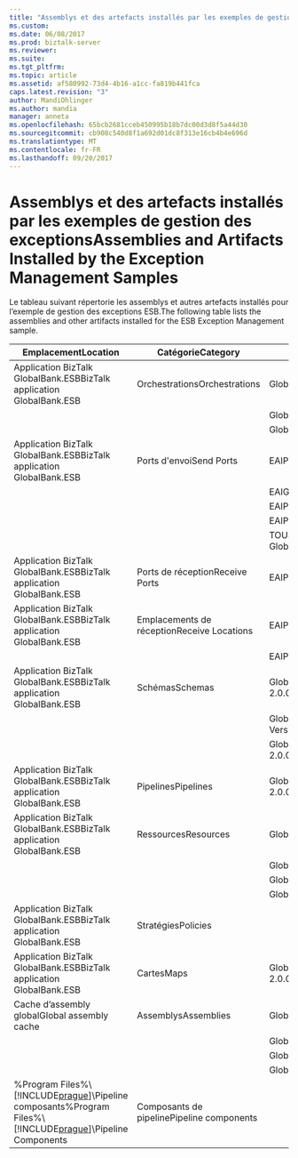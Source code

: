 ```yaml
---
title: "Assemblys et des artefacts installés par les exemples de gestion d’Exception | Documents Microsoft"
ms.custom: 
ms.date: 06/08/2017
ms.prod: biztalk-server
ms.reviewer: 
ms.suite: 
ms.tgt_pltfrm: 
ms.topic: article
ms.assetid: af580992-73d4-4b16-a1cc-fa819b441fca
caps.latest.revision: "3"
author: MandiOhlinger
ms.author: mandia
manager: anneta
ms.openlocfilehash: 65bcb2681cceb450995b18b7dc00d3d8f5a44d30
ms.sourcegitcommit: cb908c540d8f1a692d01dc8f313e16cb4b4e696d
ms.translationtype: MT
ms.contentlocale: fr-FR
ms.lasthandoff: 09/20/2017
---
```

# <a name="assemblies-and-artifacts-installed-by-the-exception-management-samples"></a><span data-ttu-id="8c6db-102">Assemblys et des artefacts installés par les exemples de gestion des exceptions</span><span class="sxs-lookup"><span data-stu-id="8c6db-102">Assemblies and Artifacts Installed by the Exception Management Samples</span></span>
<span data-ttu-id="8c6db-103">Le tableau suivant répertorie les assemblys et autres artefacts installés pour l’exemple de gestion des exceptions ESB.</span><span class="sxs-lookup"><span data-stu-id="8c6db-103">The following table lists the assemblies and other artifacts installed for the ESB Exception Management sample.</span></span>  
  
|<span data-ttu-id="8c6db-104">Emplacement</span><span class="sxs-lookup"><span data-stu-id="8c6db-104">Location</span></span>|<span data-ttu-id="8c6db-105">Catégorie</span><span class="sxs-lookup"><span data-stu-id="8c6db-105">Category</span></span>|<span data-ttu-id="8c6db-106">Nom et la version du composant</span><span class="sxs-lookup"><span data-stu-id="8c6db-106">Name and version of the component</span></span>|  
|--------------|--------------|---------------------------------------|  
|<span data-ttu-id="8c6db-107">Application BizTalk GlobalBank.ESB</span><span class="sxs-lookup"><span data-stu-id="8c6db-107">BizTalk application GlobalBank.ESB</span></span>|<span data-ttu-id="8c6db-108">Orchestrations</span><span class="sxs-lookup"><span data-stu-id="8c6db-108">Orchestrations</span></span>|<span data-ttu-id="8c6db-109">GlobalBank.ESB.ExceptionHandling.Processes.EAIProcess</span><span class="sxs-lookup"><span data-stu-id="8c6db-109">GlobalBank.ESB.ExceptionHandling.Processes.EAIProcess</span></span>|  
|||<span data-ttu-id="8c6db-110">GlobalBank.ESB.ExceptionHandling.Handlers.EAIGenericHandler</span><span class="sxs-lookup"><span data-stu-id="8c6db-110">GlobalBank.ESB.ExceptionHandling.Handlers.EAIGenericHandler</span></span>|  
|||<span data-ttu-id="8c6db-111">GlobalBank.ESB.ExceptionHandling.Handlers.EAIProcessHandler</span><span class="sxs-lookup"><span data-stu-id="8c6db-111">GlobalBank.ESB.ExceptionHandling.Handlers.EAIProcessHandler</span></span>|  
|<span data-ttu-id="8c6db-112">Application BizTalk GlobalBank.ESB</span><span class="sxs-lookup"><span data-stu-id="8c6db-112">BizTalk application GlobalBank.ESB</span></span>|<span data-ttu-id="8c6db-113">Ports d'envoi</span><span class="sxs-lookup"><span data-stu-id="8c6db-113">Send Ports</span></span>|<span data-ttu-id="8c6db-114">EAIProcessHandler.RepairSubmit</span><span class="sxs-lookup"><span data-stu-id="8c6db-114">EAIProcessHandler.RepairSubmit</span></span>|  
|||<span data-ttu-id="8c6db-115">EAIGenericHandler.PostTmpMsg</span><span class="sxs-lookup"><span data-stu-id="8c6db-115">EAIGenericHandler.PostTmpMsg</span></span>|  
|||<span data-ttu-id="8c6db-116">EAIProcess.PostApproval</span><span class="sxs-lookup"><span data-stu-id="8c6db-116">EAIProcess.PostApproval</span></span>|  
|||<span data-ttu-id="8c6db-117">EAIProcessHandler.PostDecline</span><span class="sxs-lookup"><span data-stu-id="8c6db-117">EAIProcessHandler.PostDecline</span></span>|  
|||<span data-ttu-id="8c6db-118">TOUS LES. Exceptions_FILE (fait référence le pipeline GlobalFaultProcessor)</span><span class="sxs-lookup"><span data-stu-id="8c6db-118">ALL.Exceptions_FILE (references the GlobalFaultProcessor pipeline)</span></span>|  
|<span data-ttu-id="8c6db-119">Application BizTalk GlobalBank.ESB</span><span class="sxs-lookup"><span data-stu-id="8c6db-119">BizTalk application GlobalBank.ESB</span></span>|<span data-ttu-id="8c6db-120">Ports de réception</span><span class="sxs-lookup"><span data-stu-id="8c6db-120">Receive Ports</span></span>|<span data-ttu-id="8c6db-121">EAIProcess.RequestPort</span><span class="sxs-lookup"><span data-stu-id="8c6db-121">EAIProcess.RequestPort</span></span>|  
|<span data-ttu-id="8c6db-122">Application BizTalk GlobalBank.ESB</span><span class="sxs-lookup"><span data-stu-id="8c6db-122">BizTalk application GlobalBank.ESB</span></span>|<span data-ttu-id="8c6db-123">Emplacements de réception</span><span class="sxs-lookup"><span data-stu-id="8c6db-123">Receive Locations</span></span>|<span data-ttu-id="8c6db-124">EAIProcess.RequestPort_FILE</span><span class="sxs-lookup"><span data-stu-id="8c6db-124">EAIProcess.RequestPort_FILE</span></span>|  
|||<span data-ttu-id="8c6db-125">EAIProcess.ReSubmit_HTTP</span><span class="sxs-lookup"><span data-stu-id="8c6db-125">EAIProcess.ReSubmit_HTTP</span></span>|  
|<span data-ttu-id="8c6db-126">Application BizTalk GlobalBank.ESB</span><span class="sxs-lookup"><span data-stu-id="8c6db-126">BizTalk application GlobalBank.ESB</span></span>|<span data-ttu-id="8c6db-127">Schémas</span><span class="sxs-lookup"><span data-stu-id="8c6db-127">Schemas</span></span>|<span data-ttu-id="8c6db-128">GlobalBank.ESB.ExceptionHandling.Schemas.System_Properties Version 2.0.0.0</span><span class="sxs-lookup"><span data-stu-id="8c6db-128">GlobalBank.ESB.ExceptionHandling.Schemas.System_Properties Version 2.0.0.0</span></span>|  
|||<span data-ttu-id="8c6db-129">GlobalBank.ESB.ExceptionHandling.Schemas.Request Version 2.0.0.0</span><span class="sxs-lookup"><span data-stu-id="8c6db-129">GlobalBank.ESB.ExceptionHandling.Schemas.Request Version 2.0.0.0</span></span>|  
|||<span data-ttu-id="8c6db-130">GlobalBank.ESB.ExceptionHandling.Schemas.RequestDenied Version 2.0.0.0</span><span class="sxs-lookup"><span data-stu-id="8c6db-130">GlobalBank.ESB.ExceptionHandling.Schemas.RequestDenied Version 2.0.0.0</span></span>|  
|<span data-ttu-id="8c6db-131">Application BizTalk GlobalBank.ESB</span><span class="sxs-lookup"><span data-stu-id="8c6db-131">BizTalk application GlobalBank.ESB</span></span>|<span data-ttu-id="8c6db-132">Pipelines</span><span class="sxs-lookup"><span data-stu-id="8c6db-132">Pipelines</span></span>|<span data-ttu-id="8c6db-133">GlobalBank.ESB.ExceptionHandling.Pipelines.GlobalFaultProcessor Version 2.0.0.0</span><span class="sxs-lookup"><span data-stu-id="8c6db-133">GlobalBank.ESB.ExceptionHandling.Pipelines.GlobalFaultProcessor Version 2.0.0.0</span></span>|  
|<span data-ttu-id="8c6db-134">Application BizTalk GlobalBank.ESB</span><span class="sxs-lookup"><span data-stu-id="8c6db-134">BizTalk application GlobalBank.ESB</span></span>|<span data-ttu-id="8c6db-135">Ressources</span><span class="sxs-lookup"><span data-stu-id="8c6db-135">Resources</span></span>|<span data-ttu-id="8c6db-136">GlobalBank.ESB.ExceptionHandling.Handlers Version 2.0.0.0</span><span class="sxs-lookup"><span data-stu-id="8c6db-136">GlobalBank.ESB.ExceptionHandling.Handlers Version 2.0.0.0</span></span>|  
|||<span data-ttu-id="8c6db-137">GlobalBank.ESB.ExceptionHandling.Processes Version 2.0.0.0</span><span class="sxs-lookup"><span data-stu-id="8c6db-137">GlobalBank.ESB.ExceptionHandling.Processes Version 2.0.0.0</span></span>|  
|||<span data-ttu-id="8c6db-138">GlobalBank.ESB.ExceptionHandling.Schemas Version 2.0.0.0</span><span class="sxs-lookup"><span data-stu-id="8c6db-138">GlobalBank.ESB.ExceptionHandling.Schemas Version 2.0.0.0</span></span>|  
|||<span data-ttu-id="8c6db-139">GlobalBank.ESB.ExceptionHandling.Pipelines Version 2.0.0.0</span><span class="sxs-lookup"><span data-stu-id="8c6db-139">GlobalBank.ESB.ExceptionHandling.Pipelines Version 2.0.0.0</span></span>|  
|<span data-ttu-id="8c6db-140">Application BizTalk GlobalBank.ESB</span><span class="sxs-lookup"><span data-stu-id="8c6db-140">BizTalk application GlobalBank.ESB</span></span>|<span data-ttu-id="8c6db-141">Stratégies</span><span class="sxs-lookup"><span data-stu-id="8c6db-141">Policies</span></span>||  
|<span data-ttu-id="8c6db-142">Application BizTalk GlobalBank.ESB</span><span class="sxs-lookup"><span data-stu-id="8c6db-142">BizTalk application GlobalBank.ESB</span></span>|<span data-ttu-id="8c6db-143">Cartes</span><span class="sxs-lookup"><span data-stu-id="8c6db-143">Maps</span></span>|<span data-ttu-id="8c6db-144">GlobalBank.ESB.ExceptionHandling.Schemas.MapToReqDenied Version 2.0.0.0</span><span class="sxs-lookup"><span data-stu-id="8c6db-144">GlobalBank.ESB.ExceptionHandling.Schemas.MapToReqDenied Version 2.0.0.0</span></span>|  
|<span data-ttu-id="8c6db-145">Cache d’assembly global</span><span class="sxs-lookup"><span data-stu-id="8c6db-145">Global assembly cache</span></span>|<span data-ttu-id="8c6db-146">Assemblys</span><span class="sxs-lookup"><span data-stu-id="8c6db-146">Assemblies</span></span>|<span data-ttu-id="8c6db-147">GlobalBank.ESB.ExceptionHandling.Handlers Version 2.0.0.0</span><span class="sxs-lookup"><span data-stu-id="8c6db-147">GlobalBank.ESB.ExceptionHandling.Handlers Version 2.0.0.0</span></span>|  
|||<span data-ttu-id="8c6db-148">GlobalBank.ESB.ExceptionHandling.Processes Version 2.0.0.0</span><span class="sxs-lookup"><span data-stu-id="8c6db-148">GlobalBank.ESB.ExceptionHandling.Processes Version 2.0.0.0</span></span>|  
|||<span data-ttu-id="8c6db-149">GlobalBank.ESB.ExceptionHandling.Schemas Version 2.0.0.0</span><span class="sxs-lookup"><span data-stu-id="8c6db-149">GlobalBank.ESB.ExceptionHandling.Schemas Version 2.0.0.0</span></span>|  
|||<span data-ttu-id="8c6db-150">GlobalBank.ESB.ExceptionHandling.Pipelines Version 2.0.0.0</span><span class="sxs-lookup"><span data-stu-id="8c6db-150">GlobalBank.ESB.ExceptionHandling.Pipelines Version 2.0.0.0</span></span>|  
|<span data-ttu-id="8c6db-151">%Program Files%\\[!INCLUDE[prague](../includes/prague-md.md)]\Pipeline composants</span><span class="sxs-lookup"><span data-stu-id="8c6db-151">%Program Files%\\[!INCLUDE[prague](../includes/prague-md.md)]\Pipeline Components</span></span>|<span data-ttu-id="8c6db-152">Composants de pipeline</span><span class="sxs-lookup"><span data-stu-id="8c6db-152">Pipeline components</span></span>||